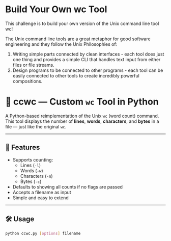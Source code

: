 # Build Your Own wc Tool

This challenge is to build your own version of the Unix command line tool wc!

The Unix command line tools are a great metaphor for good software engineering and they follow the Unix Philosophies of:

1. Writing simple parts connected by clean interfaces - each tool does just one thing and provides a simple CLI that handles text input from either files or file streams.
2. Design programs to be connected to other programs - each tool can be easily connected to other tools to create incredibly powerful compositions.

# 🧮 ccwc — Custom `wc` Tool in Python

A Python-based reimplementation of the Unix `wc` (word count) command. This tool displays the number of **lines**, **words**, **characters**, and **bytes** in a file — just like the original `wc`.

---

## 🚀 Features

- Supports counting:
  - Lines (`-l`)
  - Words (`-w`)
  - Characters (`-m`)
  - Bytes (`-c`)
- Defaults to showing all counts if no flags are passed
- Accepts a filename as input
- Simple and easy to extend

---

## 🛠 Usage

```bash
python ccwc.py [options] filename
